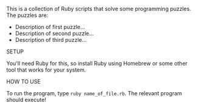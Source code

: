 This is a collection of Ruby scripts that solve some programming puzzles. The puzzles are:

- Description of first puzzle...
- Description of second puzzle...
- Description of third puzzle...

SETUP

You'll need Ruby for this, so install Ruby using Homebrew or some other tool that works for your system.

HOW TO USE

To run the program, type `ruby name_of_file.rb`. The relevant program should execute!